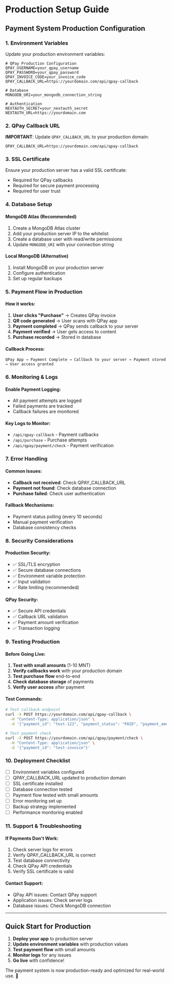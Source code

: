 # Production Setup Guide

## Payment System Production Configuration

### 1. Environment Variables

Update your production environment variables:

```env
# QPay Production Configuration
QPAY_USERNAME=your_qpay_username
QPAY_PASSWORD=your_qpay_password
QPAY_INVOICE_CODE=your_invoice_code
QPAY_CALLBACK_URL=https://yourdomain.com/api/qpay-callback

# Database
MONGODB_URI=your_mongodb_connection_string

# Authentication
NEXTAUTH_SECRET=your_nextauth_secret
NEXTAUTH_URL=https://yourdomain.com
```

### 2. QPay Callback URL

**IMPORTANT**: Update `QPAY_CALLBACK_URL` to your production domain:

```env
QPAY_CALLBACK_URL=https://yourdomain.com/api/qpay-callback
```

### 3. SSL Certificate

Ensure your production server has a valid SSL certificate:
- Required for QPay callbacks
- Required for secure payment processing
- Required for user trust

### 4. Database Setup

#### MongoDB Atlas (Recommended)
1. Create a MongoDB Atlas cluster
2. Add your production server IP to the whitelist
3. Create a database user with read/write permissions
4. Update `MONGODB_URI` with your connection string

#### Local MongoDB (Alternative)
1. Install MongoDB on your production server
2. Configure authentication
3. Set up regular backups

### 5. Payment Flow in Production

#### How it works:
1. **User clicks "Purchase"** → Creates QPay invoice
2. **QR code generated** → User scans with QPay app
3. **Payment completed** → QPay sends callback to your server
4. **Payment verified** → User gets access to content
5. **Purchase recorded** → Stored in database

#### Callback Process:
```
QPay App → Payment Complete → Callback to your server → Payment stored → User access granted
```

### 6. Monitoring & Logs

#### Enable Payment Logging:
- All payment attempts are logged
- Failed payments are tracked
- Callback failures are monitored

#### Key Logs to Monitor:
- `/api/qpay-callback` - Payment callbacks
- `/api/purchase` - Purchase attempts
- `/api/qpay/payment/check` - Payment verification

### 7. Error Handling

#### Common Issues:
- **Callback not received**: Check QPAY_CALLBACK_URL
- **Payment not found**: Check database connection
- **Purchase failed**: Check user authentication

#### Fallback Mechanisms:
- Payment status polling (every 10 seconds)
- Manual payment verification
- Database consistency checks

### 8. Security Considerations

#### Production Security:
- ✅ SSL/TLS encryption
- ✅ Secure database connections
- ✅ Environment variable protection
- ✅ Input validation
- ✅ Rate limiting (recommended)

#### QPay Security:
- ✅ Secure API credentials
- ✅ Callback URL validation
- ✅ Payment amount verification
- ✅ Transaction logging

### 9. Testing Production

#### Before Going Live:
1. **Test with small amounts** (1-10 MNT)
2. **Verify callbacks work** with your production domain
3. **Test purchase flow** end-to-end
4. **Check database storage** of payments
5. **Verify user access** after payment

#### Test Commands:
```bash
# Test callback endpoint
curl -X POST https://yourdomain.com/api/qpay-callback \
  -H "Content-Type: application/json" \
  -d '{"payment_id": "test-123", "payment_status": "PAID", "payment_amount": 10, "object_id": "test-invoice"}'

# Test payment check
curl -X POST https://yourdomain.com/api/qpay/payment/check \
  -H "Content-Type: application/json" \
  -d '{"payment_id": "test-invoice"}'
```

### 10. Deployment Checklist

- [ ] Environment variables configured
- [ ] QPAY_CALLBACK_URL updated to production domain
- [ ] SSL certificate installed
- [ ] Database connection tested
- [ ] Payment flow tested with small amounts
- [ ] Error monitoring set up
- [ ] Backup strategy implemented
- [ ] Performance monitoring enabled

### 11. Support & Troubleshooting

#### If Payments Don't Work:
1. Check server logs for errors
2. Verify QPAY_CALLBACK_URL is correct
3. Test database connectivity
4. Check QPay API credentials
5. Verify SSL certificate is valid

#### Contact Support:
- QPay API issues: Contact QPay support
- Application issues: Check server logs
- Database issues: Check MongoDB connection

---

## Quick Start for Production

1. **Deploy your app** to production server
2. **Update environment variables** with production values
3. **Test payment flow** with small amounts
4. **Monitor logs** for any issues
5. **Go live** with confidence!

The payment system is now production-ready and optimized for real-world use. 🚀 